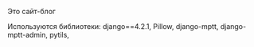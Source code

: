 Это сайт-блог

Используются библиотеки:
django==4.2.1,
Pillow,
django-mptt,
django-mptt-admin,
pytils,

